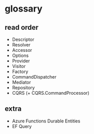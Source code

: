 # glossary

## read order

* Descriptor
* Resolver
* Accessor
* Options
* Provider
* Visitor
* Factory 
* CommandDispatcher
* Mediator
* Repository
* CQRS (+ CQRS.CommandProcessor)

## extra

* Azure Functions Durable Entities
* EF Query